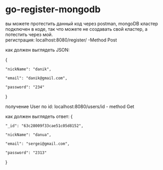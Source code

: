 # go-register-mongodb

вы можете протестить данный код через postman, mongoDB кластер подключен в коде, так что можете не создавать свой кластер, а потестить через мой.                                                                                  
 регистрация: localhost:8080/register/ -Method Post
 
 как должен выглядеть JSON:
 
 {
 
    "nickName": "danik",
    
    "email": "danik@gmail.com",
    
    "password": "234"

}
 
 получение User по id: localhost:8080/users/id  - method Get 
 
 как должен выглядеть ответ:
 {
 
    "_id": "63c28009f33cae51c05d8152",
    
    "nickName": "danua",
    
    "email": "sergei@gmail.com",
    
    "password": "2313"

}
